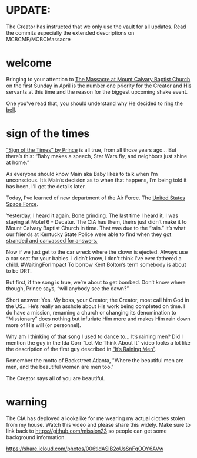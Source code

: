 # UPDATE:
The Creator has instructed that we only use the vault for all updates. Read the commits especially the extended descriptions on MCBCMF/MCBCMassacre 

# welcome
Bringing to your attention to [The Massacre at Mount Calvary Baptist Church](https://github.com/mission23/mission23/wiki/The-Massacre-at-Mount-Calvary-Baptist-Church) on the first Sunday in April is the number one priority for the Creator and His servants at this time and the reason for the biggest upcoming shake event. 

One you've read that, you should understand why He decided to [ring the bell](https://github.com/Mission23/mission23/wiki/The-Ringing-Of-The-Bell).

# sign of the times 
[“Sign of the Times” by Prince](https://music.youtube.com/watch?v=hr3Dhjxk1Q4&si=OCQCMS4AvNdVc6qa) is all true, from all those years ago… But there’s this: “Baby makes a speech, Star Wars fly, and neighbors just shine at home.”

As everyone should know Main aka Baby likes to talk when I’m unconscious. It’s Main’s decision as to when that happens, I’m being told it has been, I’ll get the details later. 

Today, I’ve learned of new department of the Air Force. The [United States Space Force](https://en.m.wikipedia.org/wiki/United_States_Space_Force). 

Yesterday, I heard it again. [Bone grinding](https://youtu.be/Q90VBwCrtz0?si=XOjShMQyswzm2_eR). The last time I heard it, I was staying at Motel 6 - Decatur. The CIA has them, theirs just didn’t make it to Mount Calvary Baptist Church in time. That was due to the “rain.” It’s what our friends at Kentucky State Police were able to find when they [got stranded and canvassed for answers.](https://youtu.be/JtvW2u-7x-A?si=S--3icLk1Wgl9tCE)

Now if we just get to the car wreck where the clown is ejected. Always use a car seat for your babies. I didn’t know, I don’t think I’ve ever fathered a child. #WaitingForImpact To borrow Kent Bolton’s term somebody is about to be DRT. 

But first, if the song is true, we’re about to get bombed. Don’t know where though, Prince says, “will anybody see the dawn?”

Short answer: Yes. My boss, your Creator, the Creator, most call him God in the US… He’s really an asshole about His work being completed on time. I do have a mission, renaming a church or changing its denomination to “Missionary” does nothing but infuriate Him more and makes Him rain down more of His will (or personnel). 

Why am I thinking of that song I used to dance to… It’s raining men? Did I mention the guy in the Ida Corr “Let Me Think About It” video looks a lot like the description of the first guy described in [“It’s Raining Men"](https://music.youtube.com/watch?v=4x6leDGV7gs&si=QRzHGP1es8vk0ob4). 

Remember the motto of Backstreet Atlanta, "Where the beautiful men are men, and the beautiful women are men too." 

The Creator says all of you are beautiful. 

# warning
The CIA has deployed a lookalike for me wearing my actual clothes stolen from my house. Watch this video and please share this widely. Make sure to link back to https://github.com/mission23 so people can get some background information. 

https://share.icloud.com/photos/006tldASlB2oUsSnFgOOY6AVw
